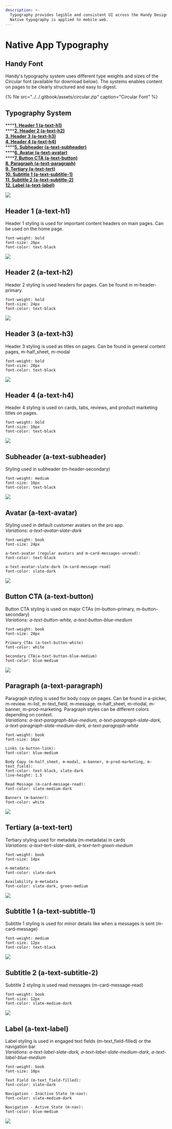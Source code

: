 ```yaml
---
description: >-
  Typography provides legible and consistent UI across the Handy Design system.
  Native typography is applied to mobile web.
---
```


# Native App Typography

## Handy Font

Handy's typography system uses different type weights and sizes of the Circular font \(available for download below\). The systems enables content on pages to be clearly structured and easy to digest.

{% file src="../../.gitbook/assets/circular.zip" caption="Circular Font" %}

## Typography System

\*\*\*\*[**1.  Header 1 \(a-text-h1\)**](typography.md#header-1-a-text-h-1)  
****[**2. Header 2 \(a-text-h2\)**](typography.md#header-2-a-text-h-2)  
[**3. Header 3 \(a-text-h3\)**](typography.md#header-3-a-text-h-3)  
[**4. Header 4 \(a-text-h4\)**](typography.md#header-4-a-text-h-4)  
****[**5. Subheader \(a-text-subheader\)**  
](typography.md#subheader-a-text-subheader)\*\*\*\*[**6. Avatar \(a-text-avatar\)**](typography.md#avatar-a-text-avatar)  
****[**7. Button CTA \(a-text-button\)**](typography.md#button-cta-a-text-button)  
[**8. Paragraph \(a-text-paragraph\)**](typography.md#paragraph-a-text-paragraph)  
[**9. Tertiary \(a-text-tert\)**](typography.md#tertiary-a-text-tert)  
[**10. Subtitle 1 \(a-text-subtitle-1\)**](typography.md#subtitle-1-a-text-subtitle-1)  
[**11. Subtitle 2 \(a-text-subtitle-2\)**](typography.md#subtitle-2-a-text-subtitle-2)  
[**12. Label \(a-text-label\)**](typography.md#label-a-text-label)

![](../../.gitbook/assets/typography.png)

## Header 1 \(a-text-h1\)

Header 1 styling is used for important content headers on main pages. Can be used on the home page.

```text
font-weight: bold
font-size: 26px
font-color: text-black
```

![](../../.gitbook/assets/a-text-h1new.png)

## Header 2 \(a-text-h2\)

Header 2 styling is used headers for pages. Can be found in m-header-primary.

```text
font-weight: bold
font-size: 24px
font-color: text-black
```

![](../../.gitbook/assets/a-text-h1.png)

## Header 3 \(a-text-h3\)

Header 3 styling is used as titles on pages. Can be found in general content pages, m-half\_sheet, m-modal

```text
font-weight: bold
font-size: 20px
font-color: text-black
```

![](../../.gitbook/assets/a-text-h2.png)

## Header 4 \(a-text-h4\)

Header 4 styling is used on cards, tabs, reviews, and product marketing  titles on pages.

```text
font-weight: bold
font-size: 16px
font-color: text-black
```

![](../../.gitbook/assets/a-text-h3.png)

## Subheader \(a-text-subheader\)

Styling used in subheader \(m-header-secondary\)

```text
font-weight: medium
font-size: 16px
font-color: text-black
```

![](../../.gitbook/assets/a-text-h4.png)

## Avatar \(a-text-avatar\)

Styling used in default customer avatars on the pro app.  
_Variations: a-text-avatar-slate-dark_

```text
font-weight: book
font-size: 24px

a-text-avatar (regular avatars and m-card-messages-unread):
font-color: text-black

a-text-avatar-slate-dark (m-card-message-read)
font-color: slate-dark
```

![](../../.gitbook/assets/a-text-avatar.png)

## Button CTA \(a-text-button\)

Button CTA styling is used on major CTAs \(m-button-primary, m-button-secondary\)  
_Variations: a-text-button-white, a-text-button-blue-medium_

```text
font-weight: book
font-size: 20px

Primary CTAs (a-text-button-white)
font-color: white

Secondary CTA(a-text-button-blue-medium)
font-color: blue-medium
```

![](../../.gitbook/assets/a-text-button.png)

## Paragraph \(a-text-paragraph\)

Paragraph styling is used for body copy on pages. Can be found in a-picker, m-review. m-list, m-text\_field, m-message, m-half\_sheet, m-modal, m-banner, m-prod-marketing. Paragraph styles can be different colors depending on context.   
_Variations: a-text-paragraph-blue-medium, a-text-paragraph-slate-dark, a-text-paragraph-slate-medium-dark, a-text-paragraph-white_

```text
font-weight: book
font-size: 16px

Links (a-button-link):
font-color: blue-medium

Body Copy (m-half_sheet, m-modal, m-banner, m-prod-marketing, m-text_field):
font-color: text-black, slate-dark
line-height: 1.5

Read Message (m-card-message-read):
font-color: slate-medium-dark

Banners (m-banner):
font-color: white
```

![](../../.gitbook/assets/a-text-paragraph.png)

## Tertiary \(a-text-tert\)

Tertiary styling used for metadata \(m-metadata\) in cards  
_Variations: a-text-tert-slate-dark, a-text-tert-green-medium_

```text
font-weight: book
font-size: 14px

m-metadata:
font-color: slate-dark

Availability m-metadata
font-color: slate-dark, green-medium
```

![](../../.gitbook/assets/a-text-tert.png)

## Subtitle 1 \(a-text-subtitle-1\)

Subtitle 1 styling is used for minor details like when a messages is sent \(m-card-message\)

```text
font-weight: medium
font-size: 12px
font-color: text-black
```

![](../../.gitbook/assets/a-text-subtitle-1.png)

## Subtitle 2 \(a-text-subtitle-2\)

Subtitle 2 styling is used read messages \(m-card-message-read\)

```text
font-weight: book
font-size: 12px
font-color: slate-medium-dark
```

![](../../.gitbook/assets/a-text-subtitle-2.png)

## Label \(a-text-label\)

Label styling is used in engaged text fields \(m-text\_field-filled\) or the navigation bar  
_Variations: a-text-label-slate-dark, a-text-label-slate-medium-dark, a-text-label-blue-medium_

```text
font-weight: book
font-size: 10px

Text Field (m-text_field-filled):
font-color: slate-dark

Navigation - Inactive State (m-nav):
font-color: slate-medium-dark

Navigation - Active State (m-nav):
font-color: blue-medium
```

![](../../.gitbook/assets/a-text-label.png)

